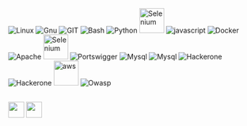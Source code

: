 ## 
![Linux](https://www.vectorlogo.zone/logos/linux/linux-icon.svg)
![Gnu](https://www.vectorlogo.zone/logos/gnu/gnu-icon.svg)
![GIT](https://www.vectorlogo.zone/logos/git-scm/git-scm-icon.svg)
![Bash](https://www.vectorlogo.zone/logos/gnu_bash/gnu_bash-official.svg)
![Python](https://www.vectorlogo.zone/logos/python/python-icon.svg)
<img src="https://iconape.com/wp-content/files/yd/371438/svg/371438.svg" alt="Selenium" width="50" height="50">
![javascript](https://www.vectorlogo.zone/logos/javascript/javascript-icon.svg)
![Docker](https://www.vectorlogo.zone/logos/docker/docker-icon.svg)
![Apache](https://www.vectorlogo.zone/logos/apache/apache-official.svg)
<img src="https://cdn.worldvectorlogo.com/logos/raspberry-pi.svg" alt="Selenium" width="50" height="50">
![Portswigger](https://upload.wikimedia.org/wikipedia/commons/f/f2/Logo_of_PortSwigger.svg)
![Mysql](https://www.vectorlogo.zone/logos/mysql/mysql-official.svg)
![Mysql](https://raw.githubusercontent.com/PapirusDevelopmentTeam/papirus-icon-theme/master/Papirus/64x64/apps/metasploit.svg)
![Hackerone](https://www.vectorlogo.zone/logos/hackerone/hackerone-ar21.svg)
![Hackerone](https://raw.githubusercontent.com/pheralb/svgl/main/static/library/sql-server.svg)
<img src="https://raw.githubusercontent.com/actions/starter-workflows/main/icons/aws.svg" alt="aws" width="50" height="50">
![Owasp](https://upload.wikimedia.org/wikipedia/commons/e/ef/OWASP_black_logo.svg)


## 
[<img src="https://www.vectorlogo.zone/logos/twitter/twitter-tile.svg" width="32">](https://twitter.com/amirmmafakheri)
[<img src="https://www.vectorlogo.zone/logos/telegram/telegram-tile.svg" width="32">](https://t.me/amirmmafakheri)
